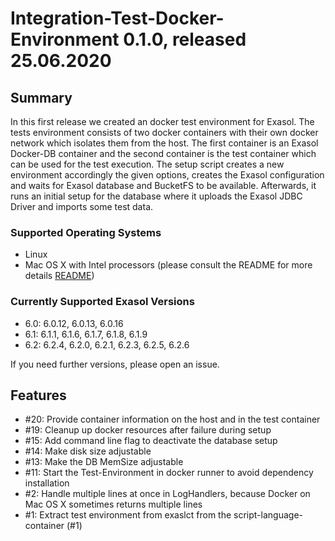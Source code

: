 # Integration-Test-Docker-Environment 0.1.0, released 25.06.2020
 
## Summary

In this first release we created an docker test environment for Exasol. The tests environment consists of two docker containers with their own docker network which isolates them from the host. The first container is an Exasol Docker-DB container and the second container is the test container which can be used for the test execution. The setup script creates a new environment accordingly the given options, creates the Exasol configuration and waits for Exasol database and BucketFS to be available. Afterwards, it runs an initial setup for the database where it uploads the Exasol JDBC Driver and imports some test data.

### Supported Operating Systems

* Linux
* Mac OS X with Intel processors (please consult the README for more details [README](../../README.md))

### Currently Supported Exasol Versions

* 6.0: 6.0.12, 6.0.13, 6.0.16
* 6.1: 6.1.1, 6.1.6, 6.1.7, 6.1.8, 6.1.9
* 6.2: 6.2.4, 6.2.0, 6.2.1, 6.2.3, 6.2.5, 6.2.6

If you need further versions, please open an issue.

## Features
 
* #20: Provide container information on the host and in the test container
* #19: Cleanup up docker resources after failure during setup
* #15: Add command line flag to deactivate the database setup
* #14: Make disk size adjustable
* #13: Make the DB MemSize adjustable
* #11: Start the Test-Environment in docker runner to avoid dependency installation
* #2: Handle multiple lines at once in LogHandlers, because Docker on Mac OS X sometimes returns multiple lines
* #1: Extract test environment from exaslct from the script-language-container (#1) 